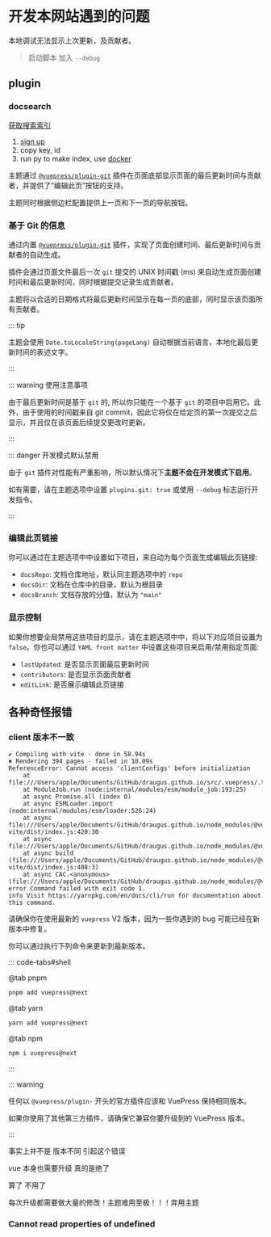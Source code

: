 # 开发本网站遇到的问题

本地调试无法显示上次更新，及贡献者。
> 启动脚本 加入 `--debug`

## plugin

### docsearch

[获取搜索索引](https://v2.vuepress.vuejs.org/zh/reference/plugin/docsearch.html#获取搜索索引)

1. [sign up](https://docsearch.algolia.com/apply/)
2. copy key, id
3. run py to make index, use [docker](https://docsearch.algolia.com/docs/legacy/run-your-own/#run-the-crawl-from-the-docker-image)

主题通过 [`@vuepress/plugin-git`][git] 插件在页面底部显示页面的最后更新时间与贡献者，并提供了“编辑此页”按钮的支持。

主题同时根据侧边栏配置提供上一页和下一页的导航按钮。

### 基于 Git 的信息

通过内置 [`@vuepress/plugin-git`][git] 插件，实现了页面创建时间、最后更新时间与贡献者的自动生成。

插件会通过页面文件最后一次 `git` 提交的 UNIX 时间戳 (ms) 来自动生成页面创建时间和最后更新时间，同时根据提交记录生成贡献者。

主题将以合适的日期格式将最后更新时间显示在每一页的底部，同时显示该页面所有贡献者。

::: tip

主题会使用 `Date.toLocaleString(pageLang)` 自动根据当前语言，本地化最后更新时间的表述文字。

:::

::: warning 使用注意事项

由于最后更新时间是基于 `git` 的, 所以你只能在一个基于 `git` 的项目中启用它。此外，由于使用的时间戳来自 git commit，因此它将仅在给定页的第一次提交之后显示，并且仅在该页面后续提交更改时更新。

:::

::: danger 开发模式默认禁用

由于 `git` 插件对性能有严重影响，所以默认情况下**主题不会在开发模式下启用**。

如有需要，请在主题选项中设置 `plugins.git: true` 或使用 `--debug` 标志运行开发指令。

:::

### 编辑此页链接

你可以通过在主题选项中中设置如下项目，来自动为每个页面生成编辑此页链接:

- `docsRepo`: 文档仓库地址，默认同主题选项中的 `repo`
- `docsDir`: 文档在仓库中的目录，默认为根目录
- `docsBranch`: 文档存放的分值，默认为 `"main"`

### 显示控制

如果你想要全局禁用这些项目的显示，请在主题选项中中，将以下对应项目设置为 `false`。你也可以通过 `YAML front matter` 中设置这些项目来启用/禁用指定页面:

- `lastUpdated`: 是否显示页面最后更新时间
- `contributors`: 是否显示页面贡献者
- `editLink`: 是否展示编辑此页链接

[git]: https://v2.vuepress.vuejs.org/zh/reference/plugin/git.html

## 各种奇怪报错

### client 版本不一致

```
✔ Compiling with vite - done in 58.94s
✖ Rendering 394 pages - failed in 10.09s
ReferenceError: Cannot access 'clientConfigs' before initialization
    at file:///Users/apple/Documents/GitHub/draugus.github.io/src/.vuepress/.temp/.server/app.ab084cb7.mjs:3264:17
    at ModuleJob.run (node:internal/modules/esm/module_job:193:25)
    at async Promise.all (index 0)
    at async ESMLoader.import (node:internal/modules/esm/loader:526:24)
    at async file:///Users/apple/Documents/GitHub/draugus.github.io/node_modules/@vuepress/bundler-vite/dist/index.js:420:30
    at async file:///Users/apple/Documents/GitHub/draugus.github.io/node_modules/@vuepress/utils/dist/index.js:98:20
    at async build (file:///Users/apple/Documents/GitHub/draugus.github.io/node_modules/@vuepress/bundler-vite/dist/index.js:408:3)
    at async CAC.<anonymous> (file:///Users/apple/Documents/GitHub/draugus.github.io/node_modules/@vuepress/cli/dist/index.js:228:3)
error Command failed with exit code 1.
info Visit https://yarnpkg.com/en/docs/cli/run for documentation about this command.
```

请确保你在使用最新的 `vuepress` V2 版本，因为一些你遇到的 bug 可能已经在新版本中修复。

你可以通过执行下列命令来更新到最新版本。

::: code-tabs#shell

@tab pnpm

```bash
pnpm add vuepress@next 
```

@tab yarn

```bash
yarn add vuepress@next 
```

@tab npm

```bash
npm i vuepress@next 
```

:::

::: warning

任何以 `@vuepress/plugin-` 开头的官方插件应该和 VuePress 保持相同版本。

如果你使用了其他第三方插件，请确保它兼容你要升级到的 VuePress 版本。

:::

事实上并不是 版本不同 引起这个错误

vue 本身也需要升级 真的是绝了

算了 不用了

每次升级都需要做大量的修改！主题难用至极！！！弃用主题

### Cannot read properties of undefined
